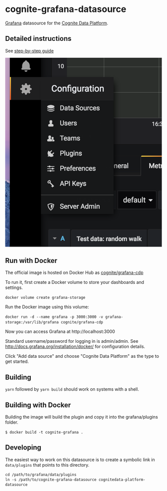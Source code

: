 # cognite-grafana-datasource

[Grafana](https://grafana.com/) datasource for the
[Cognite Data Platform](https://cognite.com/).

## Detailed instructions

See [step-by-step guide](./instructions.md)

![Test](./images/screenshot.png)

## Run with Docker

The official image is hosted on Docker Hub as
[cognite/grafana-cdp](https://hub.docker.com/r/cognite/grafana-cdp/)

To run it, first create a Docker volume to store your dashboards
and settings.

`docker volume create grafana-storage`

Run the Docker image using this volume:

`docker run -d --name grafana -p 3000:3000 -v grafana-storage:/var/lib/grafana cognite/grafana-cdp`

Now you can access Grafana at http://localhost:3000

Standard username/password for logging in is admin/admin. See
http://docs.grafana.org/installation/docker/ for configuration details.

Click "Add data source" and choose "Cognite Data Platform" as the type
to get started.

## Building

`yarn` followed by `yarn build` should work on systems with a shell.

## Building with Docker

Building the image will build the plugin and copy it into the grafana/plugins folder.

`$ docker build -t cognite-grafana .`

## Developing

The easiest way to work on this datasource is to create a symbolic link
in `data/plugins` that points to this directory.

```shell
cd /path/to/grafana/data/plugins
ln -s /path/to/cognite-grafana-datasource cognitedata-platform-datasource
```
